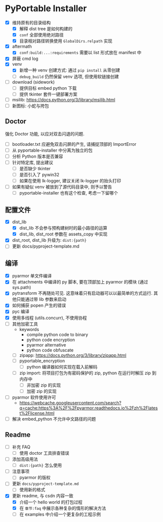 # PyPortable Installer

* [x] 维持原有的目录结构
    * [x] 解释 dist tree 是如何构建的
    * [x] `conf` 全部使用绝对路径
    * [x] 目录相对路径转换使用 `GlobalDirs.relpath` 实现
* [x] aftermath
    * [x] `conf:build:...:requirements` 需要以 list 形式放在 manifest 中
* [x] 屏蔽 cmd log
* [x] venv
    * [x] 新增一种 venv 创建方式: 通过 `pip install` 从零创建
    * [ ] `debug_build` 仍然保留 venv 选项, 但使用软链接创建
* [ ] download (sidework)
    * [ ] 提供目标 embed python 下载
    * [ ] 提供 tkinter 套件一键部署方案
* [ ] msilib: https://docs.python.org/3/library/msilib.html
* [ ] 新图标: 小蛇与挎包

## Doctor

强化 Doctor 功能, 以应对双击闪退的问题.

* [ ] bootloader.txt 应避免双击闪屏的产生, 请捕捉顶部的 ImportError
* [ ] 从 pyportable-installer 中分离为独立的包
* [ ] 分析 Python 版本是否兼容
* [ ] 针对特定库, 提出建议
    * [ ] 是否缺少 tkinter
    * [ ] 是否引入了 pywin32
    * [ ] 如果在使用 lk-logger, 建议关闭 lk-logger 的抬头打印
* [ ] 如果有疑似 venv 被放到了源代码目录中, 则予以警告
    * [ ] pyportable-installer 也有这个检查, 考虑一下留哪个

## 配置文件

* [x] dist_lib
    * [x] dist_lib 不会参与预构建树时的最小路径的运算
    * [x] dist_lib, dist_root 参数在 assets_copy 中实现
* [x] dist_root, dist_lib 升级为: `dist:{path}`
* [ ] 更新 docs/pyproject-template.md

## 编译

* [x] pyarmor 单文件编译
* [x] 在 attachments 中编译的 py 脚本, 要在顶部加上 pyarmor 的模块 (通过 sys.path)
* [x] pytransform 不再随处可见. 这意味着只有启动器可以以最简单的方式运行. 其他只能通过带 lib 参数来启动
* [x] 如何捕获 popen 产生的错误
* [x] pyc 编译
* [x] 使用多线程 (utils.concurr), 不使用协程
* [ ] 其他加密工具
    * keywords
        * compile python code to binary
        * python code encryption
        * pyarmor alternative
        * python code obfuscate
    * [ ] zipapp: https://docs.python.org/3/library/zipapp.html
    * [ ] pyportable_encryption
        * [ ] python 编译器如何实现在载入前解码
    * [ ] zip import: 将项目打包为有密码保护的 zip, python 在运行时解压 zip 到内存中
        * [ ] 非加密 zip 的实现
        * [ ] 加密 zip 的实现
* [ ] pyarmor 软件使用许可
    * https://webcache.googleusercontent.com/search?q=cache:https%3A%2F%2Fpyarmor.readthedocs.io%2Fzh%2Flatest%2Flicense.html
* [ ] 解决 embed_python 不允许中文路径的问题

## Readme

* [ ] 补充 FAQ
    * [ ] 使用 doctor 工具排查错误
* [ ] 添加高级用法
    * [ ] `dist:{path}` 怎么使用
* [ ] 注意事项
    * [ ] pyarmor 的版权
* [ ] 更新 `docs/pyproject-template.md`
    * [ ] 使用新的格式
* [x] 更新 readme, 与 csdn 内容一致
    * [x] 介绍一个 hello world 的打包过程
    * [x] 在 `章节:faq` 中展示各种复杂的情形的解决方法
    * [ ] 在 examples 中介绍一个更复杂的工程示例
